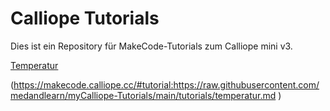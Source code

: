 # Calliope Tutorials

Dies ist ein Repository für MakeCode-Tutorials zum Calliope mini v3.

[Temperatur](https://makecode.calliope.cc/#tutorial:https://raw.githubusercontent.com/medandlearn/myCalliope-Tutorials/main/tutorials/temperatur.md)

(https://makecode.calliope.cc/#tutorial:https://raw.githubusercontent.com/medandlearn/myCalliope-Tutorials/main/tutorials/temperatur.md
)
